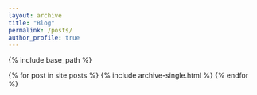 ```yaml
---
layout: archive
title: "Blog"
permalink: /posts/
author_profile: true
---
```


{% include base_path %}

{% for post in site.posts %}
  {% include archive-single.html %}
{% endfor %}

